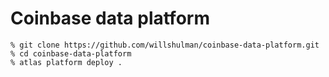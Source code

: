 # Coinbase data platform


```
% git clone https://github.com/willshulman/coinbase-data-platform.git
% cd coinbase-data-platform 
% atlas platform deploy .
```
